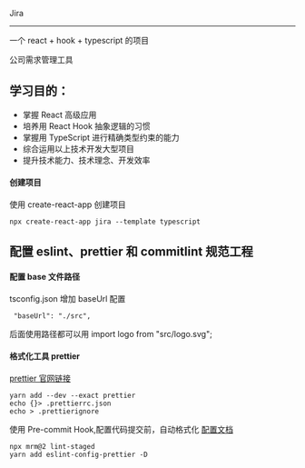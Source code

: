 Jira

---

一个 react + hook + typescript 的项目

公司需求管理工具

## 学习目的：

- 掌握 React 高级应用
- 培养用 React Hook 抽象逻辑的习惯
- 掌握用 TypeScript 进行精确类型约束的能力
- 综合运用以上技术开发大型项目
- 提升技术能力、技术理念、开发效率

#### 创建项目

使用 create-react-app 创建项目

```
npx create-react-app jira --template typescript
```

## 配置 eslint、prettier 和 commitlint 规范工程

#### 配置 base 文件路径

tsconfig.json 增加 baseUrl 配置

```
 "baseUrl": "./src",
```

后面使用路径都可以用 import logo from "src/logo.svg";

#### 格式化工具 prettier

[prettier 官网链接](https://prettier.io/)

```
yarn add --dev --exact prettier
echo {}> .prettierrc.json
echo > .prettierignore
```

使用 Pre-commit Hook,配置代码提交前，自动格式化
[配置文档](https://prettier.io/docs/en/precommit.html)

```
npx mrm@2 lint-staged
yarn add eslint-config-prettier -D
```
